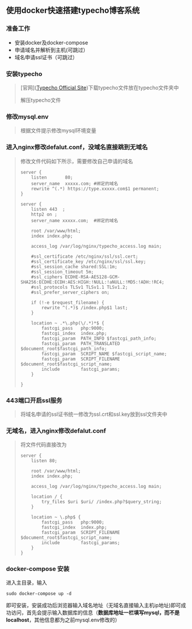 
## 使用docker快速搭建typecho博客系统 

### 准备工作
* 安装docker及docker-compose
* 申请域名并解析到主机(可跳过）
* 域名申请ssl证书（可跳过）

### 安装typecho

> [官网]([Typecho Official Site](https://typecho.org/))下载typecho文件放在typecho文件夹中
>
> 解压typecho文件

### 修改mysql.env

> 根据文件提示修改mysql环境变量


### 进入nginx修改defalut.conf，没域名直接跳到无域名

> 修改文件代码如下所示，需要修改自己申请的域名
>
> ```
> server {
>     listen       80;
>     server_name  xxxxx.com; #绑定的域名
>     rewrite ^(.*) https://type.xxxxx.com$1 permanent;
> }
> 
> server {
>     listen 443  ;
>     http2 on ; 
>     server_name xxxxx.com;  #绑定的域名
> 
>     root /var/www/html;
>     index index.php;
> 
>     access_log /var/log/nginx/typecho_access.log main;
> 
>     #ssl_certificate /etc/nginx/ssl/ssl.cert;
>     #ssl_certificate_key /etc/nginx/ssl/ssl.key;
>     #ssl_session_cache shared:SSL:1m;
>     #ssl_session_timeout 5m;
>     #ssl_ciphers ECDHE-RSA-AES128-GCM-SHA256:ECDHE:ECDH:AES:HIGH:!NULL:!aNULL:!MD5:!ADH:!RC4;
>     #ssl_protocols TLSv1 TLSv1.1 TLSv1.2;
>     #ssl_prefer_server_ciphers on;
> 
>     if (!-e $request_filename) {
>         rewrite ^(.*)$ /index.php$1 last;
>     }
> 
>     location ~ .*\.php(\/.*)*$ {
>         fastcgi_pass   php:9000;
>         fastcgi_index  index.php;
>         fastcgi_param  PATH_INFO $fastcgi_path_info;
>         fastcgi_param  PATH_TRANSLATED $document_root$fastcgi_path_info;
>         fastcgi_param  SCRIPT_NAME $fastcgi_script_name;
>         fastcgi_param  SCRIPT_FILENAME $document_root$fastcgi_script_name;
>         include        fastcgi_params;
>     }
> 
> }
> ```
>
> 

### 443端口开启ssl服务

> 将域名申请的ssl证书统一修改为ssl.crt和ssl.key放到ssl文件夹中

### 无域名，进入nginx修改defalut.conf

> 将文件代码直接改为
>
> ```
> server {
>     listen 80;
> 
>     root /var/www/html;
>     index index.php;
> 
>     access_log /var/log/nginx/typecho_access.log main;
> 
>     location / {
>         try_files $uri $uri/ /index.php?$query_string;
>     }
> 
>     location ~ \.php$ {
>         fastcgi_pass   php:9000;
>         fastcgi_index  index.php;
>         fastcgi_param  SCRIPT_FILENAME $document_root$fastcgi_script_name;
>         include        fastcgi_params;
>     }
> }
> ```


### docker-compose 安装
进入主目录，输入

```
sudo docker-compose up -d
```

即可安装，安装成功后浏览器输入域名地址（无域名直接输入主机ip地址)即可成功访问，首先会提示输入数据库的信息（**数据库地址一栏填写mysql，而不是localhost**，其他信息都为之前mysql.env修改的）

